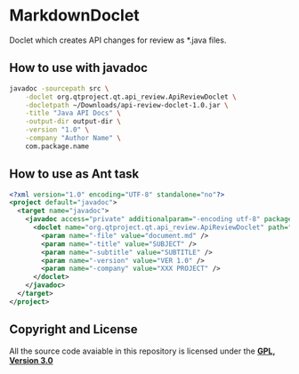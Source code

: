 # MarkdownDoclet
Doclet which creates API changes for review as *.java files.

## How to use with javadoc

```bash
javadoc -sourcepath src \
    -doclet org.qtproject.qt.api_review.ApiReviewDoclet \
    -docletpath ~/Downloads/api-review-doclet-1.0.jar \
    -title "Java API Docs" \
    -output-dir output-dir \
    -version "1.0" \
    -company "Author Name" \
    com.package.name
```

## How to use as Ant task

```xml
<?xml version="1.0" encoding="UTF-8" standalone="no"?>
<project default="javadoc">
  <target name="javadoc">
    <javadoc access="private" additionalparam="-encoding utf-8" packagenames="org.qtproject.qt.api_review" sourcepath="src">
      <doclet name="org.qtproject.qt.api_review.ApiReviewDoclet" path="api-review-doclet-1.0.jar">
        <param name="-file" value="document.md" />
        <param name="-title" value="SUBJECT" />
        <param name="-subtitle" value="SUBTITLE" />
        <param name="-version" value="VER 1.0" />
        <param name="-company" value="XXX PROJECT" />
      </doclet>
    </javadoc>
  </target>
</project>
```

## Copyright and License
All the source code avaiable in this repository is licensed under the **[GPL, Version 3.0](http://www.gnu.org/licenses)**
